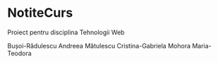 # NotiteCurs
Proiect pentru disciplina Tehnologii Web

Bușoi-Rădulescu Andreea
Mătulescu Cristina-Gabriela
Mohora Maria-Teodora